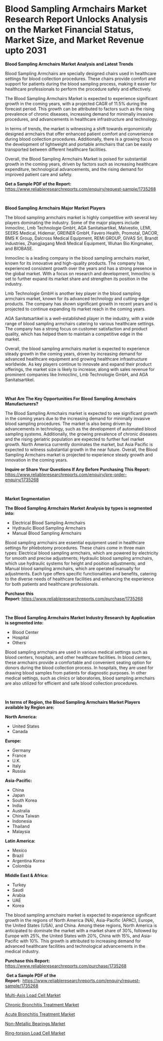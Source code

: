 <p><h1>Blood Sampling Armchairs Market Research Report Unlocks Analysis on the Market Financial Status, Market Size, and Market Revenue upto 2031</h1></p><p><strong>Blood Sampling Armchairs Market Analysis and Latest Trends</strong></p>
<p><p>Blood Sampling Armchairs are specially designed chairs used in healthcare settings for blood collection procedures. These chairs provide comfort and support for patients during the blood sampling process, making it easier for healthcare professionals to perform the procedure safely and effectively.</p><p>The Blood Sampling Armchairs Market is expected to experience significant growth in the coming years, with a projected CAGR of 11.5% during the forecast period. This growth can be attributed to factors such as the rising prevalence of chronic diseases, increasing demand for minimally invasive procedures, and advancements in healthcare infrastructure and technology.</p><p>In terms of trends, the market is witnessing a shift towards ergonomically designed armchairs that offer enhanced patient comfort and convenience during blood collection procedures. Additionally, there is a growing focus on the development of lightweight and portable armchairs that can be easily transported between different healthcare facilities.</p><p>Overall, the Blood Sampling Armchairs Market is poised for substantial growth in the coming years, driven by factors such as increasing healthcare expenditure, technological advancements, and the rising demand for improved patient care and safety.</p></p>
<p><strong>Get a Sample PDF of the Report:&nbsp;</strong> <a href="https://www.reliableresearchreports.com/enquiry/request-sample/1735268">https://www.reliableresearchreports.com/enquiry/request-sample/1735268</a></p>
<p>&nbsp;</p>
<p><strong>Blood Sampling Armchairs Major Market Players</strong></p>
<p><p>The blood sampling armchairs market is highly competitive with several key players dominating the industry. Some of the major players include Inmoclinc, Lmb Technologie GmbH, AGA Sanitatsartikel, Malvestio, LEMI, SEERS Medical, Hidemar, GREINER GmbH, Favero Health, Promotal, DACOR, BMS K Group, Dalcross Medical Equipment, REMI GROUP, GIVAS Srl, Brandt Industries, Zhangjiagang Medi Medical Equipment, Wuhan Bio Kingmaker, and BIOBASE.</p><p>Inmoclinc is a leading company in the blood sampling armchairs market, known for its innovative and high-quality products. The company has experienced consistent growth over the years and has a strong presence in the global market. With a focus on research and development, Inmoclinc is set to further expand its market share and strengthen its position in the industry.</p><p>Lmb Technologie GmbH is another key player in the blood sampling armchairs market, known for its advanced technology and cutting-edge products. The company has shown significant growth in recent years and is projected to continue expanding its market reach in the coming years.</p><p>AGA Sanitatsartikel is a well-established player in the industry, with a wide range of blood sampling armchairs catering to various healthcare settings. The company has a strong focus on customer satisfaction and product quality, which has helped them to maintain a competitive edge in the market.</p><p>Overall, the blood sampling armchairs market is expected to experience steady growth in the coming years, driven by increasing demand for advanced healthcare equipment and growing healthcare infrastructure worldwide. As key players continue to innovate and expand their product offerings, the market size is likely to increase, along with sales revenue for prominent companies like Inmoclinc, Lmb Technologie GmbH, and AGA Sanitatsartikel.</p></p>
<p>&nbsp;</p>
<p><strong>What Are The Key Opportunities For Blood Sampling Armchairs Manufacturers?</strong></p>
<p><p>The Blood Sampling Armchairs market is expected to see significant growth in the coming years due to the increasing demand for minimally invasive blood sampling procedures. The market is also being driven by advancements in technology, such as the development of automated blood sampling systems. Additionally, the growing prevalence of chronic diseases and the rising geriatric population are expected to further fuel market growth. North America currently dominates the market, but Asia Pacific is expected to witness substantial growth in the near future. Overall, the Blood Sampling Armchairs market is projected to experience steady growth and innovation in the coming years.</p></p>
<p><strong>Inquire or Share Your Questions If Any Before Purchasing This Report:</strong> <a href="https://www.reliableresearchreports.com/enquiry/pre-order-enquiry/1735268">https://www.reliableresearchreports.com/enquiry/pre-order-enquiry/1735268</a></p>
<p>&nbsp;</p>
<p><strong>Market Segmentation</strong></p>
<p><strong>The Blood Sampling Armchairs Market Analysis by types is segmented into:</strong></p>
<p><ul><li>Electrical Blood Sampling Armchairs</li><li>Hydraulic Blood Sampling Armchairs</li><li>Manual Blood Sampling Armchairs</li></ul></p>
<p><p>Blood sampling armchairs are essential equipment used in healthcare settings for phlebotomy procedures. These chairs come in three main types: Electrical blood sampling armchairs, which are powered by electricity for smooth and precise adjustments; Hydraulic blood sampling armchairs, which use hydraulic systems for height and position adjustments; and Manual blood sampling armchairs, which are operated manually for adjustments. Each type offers specific functionalities and benefits, catering to the diverse needs of healthcare facilities and enhancing the experience for both patients and healthcare professionals.</p></p>
<p><strong>Purchase this Report:&nbsp;</strong><a href="https://www.reliableresearchreports.com/purchase/1735268">https://www.reliableresearchreports.com/purchase/1735268</a></p>
<p>&nbsp;</p>
<p><strong>The Blood Sampling Armchairs Market Industry Research by Application is segmented into:</strong></p>
<p><ul><li>Blood Center</li><li>Hospital</li><li>Others</li></ul></p>
<p><p>Blood sampling armchairs are used in various medical settings such as blood centers, hospitals, and other healthcare facilities. In blood centers, these armchairs provide a comfortable and convenient seating option for donors during the blood collection process. In hospitals, they are used for drawing blood samples from patients for diagnostic purposes. In other medical settings, such as clinics or laboratories, blood sampling armchairs are also utilized for efficient and safe blood collection procedures.</p></p>
<p>&nbsp;</p>
<p><strong>In terms of Region, the Blood Sampling Armchairs Market Players available by Region are:</strong></p>
<p>
    <p> <strong> North America: </strong>
        <ul>
            <li>United States</li>
            <li>Canada</li>
        </ul>
        </p> 
    <p> <strong> Europe: </strong>
        <ul>
            <li>Germany</li>
            <li>France</li>
            <li>U.K.</li>
            <li>Italy</li>
            <li>Russia</li>
        </ul>
        </p> 
    <p> <strong> Asia-Pacific: </strong>
        <ul>
            <li>China</li>
            <li>Japan</li>
            <li>South Korea</li>
            <li>India</li>
            <li>Australia</li>
            <li>China Taiwan</li>
            <li>Indonesia</li>
            <li>Thailand</li>
            <li>Malaysia</li>
        </ul>
        </p> 
    <p> <strong> Latin America: </strong>
        <ul>
            <li>Mexico</li>
            <li>Brazil</li>
            <li>Argentina Korea</li>
            <li>Colombia</li>
        </ul>
        </p> 
    <p> <strong> Middle East & Africa: </strong>
        <ul>
            <li>Turkey</li>
            <li>Saudi</li>
            <li>Arabia</li>
            <li>UAE</li>
            <li>Korea</li>
        </ul>
    </p>
    </p>
<p><p>The blood sampling armchairs market is expected to experience significant growth in the regions of North America (NA), Asia-Pacific (APAC), Europe, the United States (USA), and China. Among these regions, North America is anticipated to dominate the market with a market share of 30%, followed by Europe with 25%, the United States with 20%, China with 15%, and Asia-Pacific with 10%. This growth is attributed to increasing demand for advanced healthcare facilities and technological advancements in the medical industry.</p></p>
<p><strong>Purchase this Report: </strong><a href="https://www.reliableresearchreports.com/purchase/1735268">https://www.reliableresearchreports.com/purchase/1735268</a></p>
<p>&nbsp;<strong>Get a Sample PDF of the Report:&nbsp;&nbsp;</strong><a href="https://www.reliableresearchreports.com/enquiry/request-sample/1735268">https://www.reliableresearchreports.com/enquiry/request-sample/1735268</a></p>
<p><strong></strong></p>
<p><p><a href="https://issuu.com/reportprime-2/docs/multi-axis-load-cell-market-size-2030.pptx">Multi-Axis Load Cell Market</a></p><p><a href="https://medium.com/@crystalpena2022/chronic-bronchitis-treatment-nbsp-market-focuses-on-market-share-size-and-projected-forecast-till-a364440f964c">Chronic Bronchitis Treatment Market</a></p><p><a href="https://medium.com/@crystalpena2022/decoding-acute-bronchitis-treatment-market-metrics-market-share-trends-and-growth-patterns-02724a4ded57">Acute Bronchitis Treatment Market</a></p><p><a href="https://github.com/elizabethdagraca/Market-Research-Report-List-2/blob/main/non-metallic-bearings-market.md">Non-Metallic Bearings Market</a></p><p><a href="https://issuu.com/reportprime-2/docs/ring-torsion-load-cell-market-size-2030.pptx">Ring-torsion Load Cell Market</a></p></p>